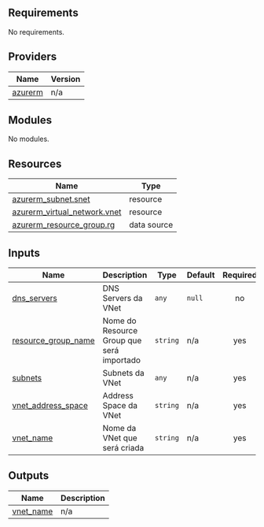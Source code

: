 ## Requirements

No requirements.

## Providers

| Name | Version |
|------|---------|
| <a name="provider_azurerm"></a> [azurerm](#provider\_azurerm) | n/a |

## Modules

No modules.

## Resources

| Name | Type |
|------|------|
| [azurerm_subnet.snet](https://registry.terraform.io/providers/hashicorp/azurerm/latest/docs/resources/subnet) | resource |
| [azurerm_virtual_network.vnet](https://registry.terraform.io/providers/hashicorp/azurerm/latest/docs/resources/virtual_network) | resource |
| [azurerm_resource_group.rg](https://registry.terraform.io/providers/hashicorp/azurerm/latest/docs/data-sources/resource_group) | data source |

## Inputs

| Name | Description | Type | Default | Required |
|------|-------------|------|---------|:--------:|
| <a name="input_dns_servers"></a> [dns\_servers](#input\_dns\_servers) | DNS Servers da VNet | `any` | `null` | no |
| <a name="input_resource_group_name"></a> [resource\_group\_name](#input\_resource\_group\_name) | Nome do Resource Group que será importado | `string` | n/a | yes |
| <a name="input_subnets"></a> [subnets](#input\_subnets) | Subnets da VNet | `any` | n/a | yes |
| <a name="input_vnet_address_space"></a> [vnet\_address\_space](#input\_vnet\_address\_space) | Address Space da VNet | `string` | n/a | yes |
| <a name="input_vnet_name"></a> [vnet\_name](#input\_vnet\_name) | Nome da VNet que será criada | `string` | n/a | yes |

## Outputs

| Name | Description |
|------|-------------|
| <a name="output_vnet_name"></a> [vnet\_name](#output\_vnet\_name) | n/a |
